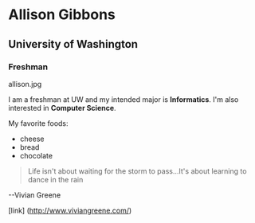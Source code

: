 # Allison Gibbons
## University of Washington
### Freshman

allison.jpg

I am a freshman at UW and my intended major is **Informatics**. I'm also interested in **Computer Science**.

My favorite foods:
* cheese
* bread
* chocolate

>Life isn't about waiting for the storm to pass...It's about learning to dance in the rain

--Vivian Greene

[link] (http://www.viviangreene.com/)
